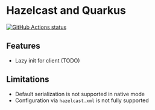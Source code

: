 # Hazelcast and Quarkus

<a href="https://github.com/actions/toolkit"><img alt="GitHub Actions status" src="https://github.com/pivovarit/quarkus-hazelcast-client-extension/workflows/build/badge.svg"></a>

## Features
- Lazy init for client (TODO)

## Limitations
- Default serialization is not supported in native mode
- Configuration via `hazelcast.xml` is not fully supported
